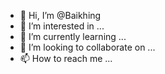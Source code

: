 - 👋 Hi, I’m @Baikhing
- 👀 I’m interested in ...
- 🌱 I’m currently learning ...
- 💞️ I’m looking to collaborate on ...
- 📫 How to reach me ...

<!---
Baikhing/Baikhing is a ✨ special ✨ repository because its `README.md` (this file) appears on your GitHub profile.
You can click the Preview link to take a look at your changes.
--->
